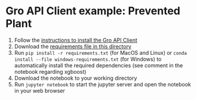 # Gro API Client example: Prevented Plant

1. Follow the [instructions to install the Gro API Client](../../../../README.md)
2. Download the [requirements file in this directory](./requirements.txt)
3. Run `pip install -r requirements.txt` (for MacOS and Linux) or `conda install --file windows-requirements.txt` (for Windows) to automatically install the required dependencies (see comment in the notebook regarding xgboost)
4. Download the notebook to your working directory
5. Run `jupyter notebook` to start the jupyter server and open the notebook in your web browser

